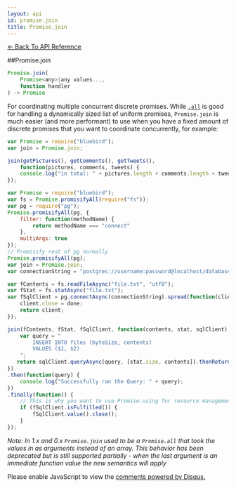 ```yaml
---
layout: api
id: promise.join
title: Promise.join
---
```



[← Back To API Reference](/docs/api-reference.html)
<div class="api-code-section"><markdown>
##Promise.join

```js
Promise.join(
    Promise<any>|any values...,
    function handler
) -> Promise
```


For coordinating multiple concurrent discrete promises. While [`.all`](.) is good for handling a dynamically sized list of uniform promises, `Promise.join` is much easier (and more performant) to use when you have a fixed amount of discrete promises that you want to coordinate concurrently, for example:

```js
var Promise = require("bluebird");
var join = Promise.join;

join(getPictures(), getComments(), getTweets(),
    function(pictures, comments, tweets) {
    console.log("in total: " + pictures.length + comments.length + tweets.length);
});
```

```js
var Promise = require("bluebird");
var fs = Promise.promisifyAll(require("fs"));
var pg = require("pg");
Promise.promisifyAll(pg, {
    filter: function(methodName) {
        return methodName === "connect"
    },
    multiArgs: true
});
// Promisify rest of pg normally
Promise.promisifyAll(pg);
var join = Promise.join;
var connectionString = "postgres://username:password@localhost/database";

var fContents = fs.readFileAsync("file.txt", "utf8");
var fStat = fs.statAsync("file.txt");
var fSqlClient = pg.connectAsync(connectionString).spread(function(client, done) {
    client.close = done;
    return client;
});

join(fContents, fStat, fSqlClient, function(contents, stat, sqlClient) {
    var query = "                                                              \
        INSERT INTO files (byteSize, contents)                                 \
        VALUES ($1, $2)                                                        \
    ";
   return sqlClient.queryAsync(query, [stat.size, contents]).thenReturn(query);
})
.then(function(query) {
    console.log("Successfully ran the Query: " + query);
})
.finally(function() {
    // This is why you want to use Promise.using for resource management
    if (fSqlClient.isFulfilled()) {
        fSqlClient.value().close();
    }
});
```

*Note: In 1.x and 0.x `Promise.join` used to be a `Promise.all` that took the values in as arguments instead of an array. This behavior has been deprecated but is still supported partially - when the last argument is an immediate function value the new semantics will apply*
</markdown></div>

<div id="disqus_thread"></div>
<script type="text/javascript">
    var disqus_title = "Promise.join";
    var disqus_shortname = "bluebirdjs";
    var disqus_identifier = "disqus-id-promise.join";
    
    (function() {
        var dsq = document.createElement("script"); dsq.type = "text/javascript"; dsq.async = true;
        dsq.src = "//" + disqus_shortname + ".disqus.com/embed.js";
        (document.getElementsByTagName("head")[0] || document.getElementsByTagName("body")[0]).appendChild(dsq);
    })();
</script>
<noscript>Please enable JavaScript to view the <a href="https://disqus.com/?ref_noscript" rel="nofollow">comments powered by Disqus.</a></noscript>
